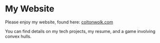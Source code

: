 # My Website

Please enjoy my website, found here: [coltonwolk.com](https://www.coltonwolk.com) 

You can find details on my tech projects, my resume, and a game involving convex hulls.
